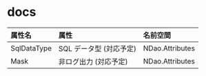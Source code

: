 # docs

| 属性名 | 属性 | 名前空間 |
|:---|:---|:---|
| SqlDataType | SQL データ型 (対応予定) | NDao.Attributes |
| Mask | 非ログ出力 (対応予定) | NDao.Attributes |
